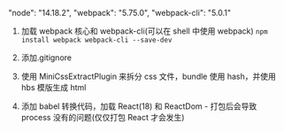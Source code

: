 "node": "14.18.2",
"webpack": "5.75.0",
"webpack-cli": "5.0.1"

1. 加载 webpack 核心和 webpack-cli(可以在 shell 中使用 webpack)
   `npm install webpack webpack-cli --save-dev`

2. 添加.gitignore
3. 使用 MiniCssExtractPlugin 来拆分 css 文件，bundle 使用 hash，并使用 hbs 模版生成 html
4. 添加 babel 转换代码，加载 React(18) 和 ReactDom - 打包后会导致 process 没有的问题(仅仅打包 React 才会发生)
